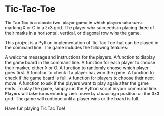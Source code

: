 # Tic-Tac-Toe
Tic Tac Toe is a classic two-player game in which players take turns marking X or O in a 3x3 grid. The player who succeeds in placing three of their marks in a horizontal, vertical, or diagonal row wins the game.

This project is a Python implementation of Tic Tac Toe that can be played in the command line. The game includes the following features:

A welcome message and instructions for the players.
A function to display the game board in the command line.
A function for each player to choose their marker, either X or O.
A function to randomly choose which player goes first.
A function to check if a player has won the game.
A function to check if the game board is full.
A function for players to choose their next move.
A function to ask if the players want to play again after the game ends.
To play the game, simply run the Python script in your command line. Players will take turns entering their move by choosing a position on the 3x3 grid. The game will continue until a player wins or the board is full.

Have fun playing Tic Tac Toe!



